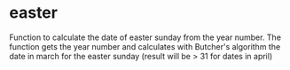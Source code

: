 # easter
Function to calculate the date of easter sunday from the year number.
The function gets the year number and calculates with Butcher's
algorithm the date in march for the easter sunday (result will
be > 31 for dates in april)
